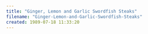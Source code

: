 ```yaml
---
title: "Ginger, Lemon and Garlic Swordfish Steaks"
filename: "Ginger-Lemon-and-Garlic-Swordfish-Steaks"
created: 1989-07-18 11:33:20
---
```

